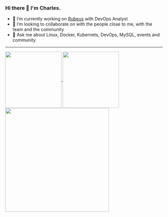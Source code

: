 ### Hi there 👋 I'm Charles.

- 🔭 I’m currently working on [Rubeus](https://rubeus.com.br/) with DevOps Analyst
- 👯 I’m looking to collaborate on with the people close to me, with the team and the community
- 💬 Ask me about Linux, Docker, Kubernets, DevOps, MySQL, events and community

---
<a href="https://github.com/chaaug">
  <img align="center" height="180rem" src="https://github-readme-stats.vercel.app/api?username=chaaug&show_icons=true">
</a>
<a href="https://github.com/chaaug">
  <img align="center" height="180rem" src="https://github-readme-stats.vercel.app/api/top-langs/?username=jchaaug&layout=compact&langs_count=6">
</a>
<a href="https://github.com/chaaug">
  <img align="center" height="332rem" src="https://github-readme-streak-stats.herokuapp.com?user=chaaug&theme=omn">
</a>

<!--
**chaaug/chaaug** is a ✨ _special_ ✨ repository because its `README.md` (this file) appears on your GitHub profile.

Here are some ideas to get you started:

- 🔭 I’m currently working on ...
- 🌱 I’m currently learning ...
- 👯 I’m looking to collaborate on ...
- 🤔 I’m looking for help with ...
- 💬 Ask me about ...
- 📫 How to reach me: ...
- 😄 Pronouns: ...
- ⚡ Fun fact: ...
-->
